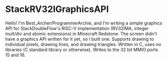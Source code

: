 # StackRV32IGraphicsAPI
Hello! I'm Best_Archer/ProgrammerArchie, and I'm writing a simple graphics API for StackDoubleFlow's RISC-V implementation (RV32IMA, integer mult/div and atomic extensions) in Minecraft Redstone. The screen didn't have a graphics API written for it yet, so I built one. Supports drawing to individual pixels, drawing lines, and drawing triangles. Written in C, uses no libraries (C standard library or otherwise). Writes to the 32 bit MMIO ports 15 and 16.

